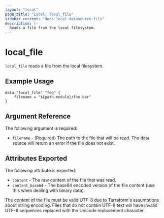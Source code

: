 ```yaml
---
layout: "local"
page_title: "Local: local_file"
sidebar_current: "docs-local-datasource-file"
description: |-
  Reads a file from the local filesystem.
---
```


# local_file

`local_file` reads a file from the local filesystem.

## Example Usage

```hcl
data "local_file" "foo" {
    filename = "${path.module}/foo.bar"
}
```

## Argument Reference

The following argument is required:

* `filename` - (Required) The path to the file that will be read. The data
  source will return an error if the file does not exist.

## Attributes Exported

The following attribute is exported:

* `content` - The raw content of the file that was read.
* `content_base64` - The base64 encoded version of the file content (use this when dealing with binary data).

The content of the file must be valid UTF-8 due to Terraform's assumptions
about string encoding. Files that do not contain UTF-8 text will have invalid
UTF-8 sequences replaced with the Unicode replacement character.
